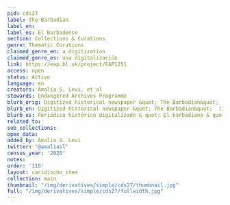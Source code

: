 ```yaml
---
pid: cds27
label: The Barbadian
label_en:
label_es: El Barbadense
section: Collections & Curations
genre: Thematic Curations
claimed_genre_en: a digitization
claimed_genre_es: una digitalización
link: https://eap.bl.uk/project/EAP1251
access: open
status: Active
language: en
creators: Amalia S. Levi, et al
stewards: Endangered Archives Programme
blurb_orig: Digitized historical newspaper &quot; The Barbadian&quot;  (1822-1863).
blurb_en: Digitized historical newspaper &quot; The Barbadian&quot;  (1822-1863).
blurb_es: Periódico histórico digitalizado & quot; El barbadiano & quot; (1822-1863).
related_to:
sub_collections:
open_data:
added_by: Amalia S. Levi
twitter: "@amaliasl"
census_year: '2020'
notes:
order: '115'
layout: caridischo_item
collection: main
thumbnail: "/img/derivatives/simple/cds27/thumbnail.jpg"
full: "/img/derivatives/simple/cds27/fullwidth.jpg"
---
```

